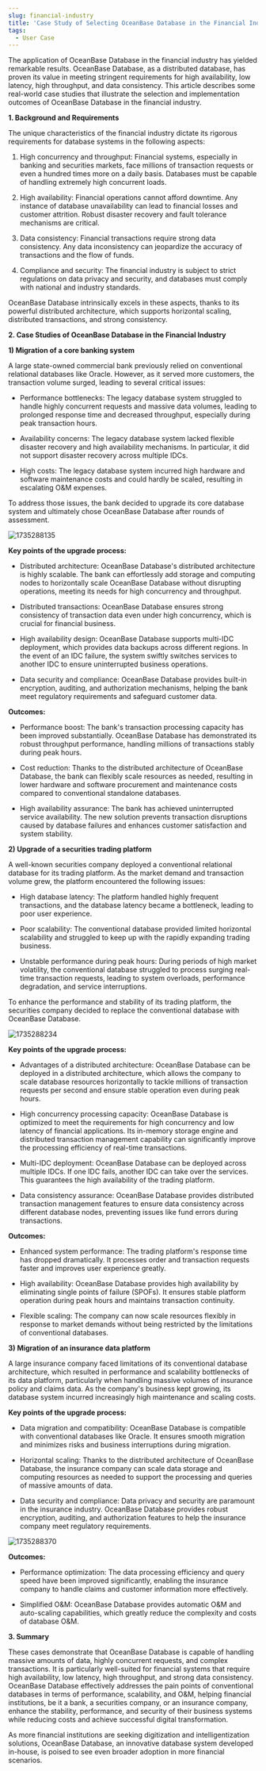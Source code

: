 ```yaml
---
slug: financial-industry
title: 'Case Study of Selecting OceanBase Database in the Financial Industry'
tags:
  - User Case
---
```


The application of OceanBase Database in the financial industry has yielded remarkable results. OceanBase Database, as a distributed database, has proven its value in meeting stringent requirements for high availability, low latency, high throughput, and data consistency. This article describes some real-world case studies that illustrate the selection and implementation outcomes of OceanBase Database in the financial industry.

  

**1. Background and Requirements**

The unique characteristics of the financial industry dictate its rigorous requirements for database systems in the following aspects:

1) High concurrency and throughput: Financial systems, especially in banking and securities markets, face millions of transaction requests or even a hundred times more on a daily basis. Databases must be capable of handling extremely high concurrent loads.

2) High availability: Financial operations cannot afford downtime. Any instance of database unavailability can lead to financial losses and customer attrition. Robust disaster recovery and fault tolerance mechanisms are critical.

3) Data consistency: Financial transactions require strong data consistency. Any data inconsistency can jeopardize the accuracy of transactions and the flow of funds.

4) Compliance and security: The financial industry is subject to strict regulations on data privacy and security, and databases must comply with national and industry standards.

OceanBase Database intrinsically excels in these aspects, thanks to its powerful distributed architecture, which supports horizontal scaling, distributed transactions, and strong consistency.

  

**2. Case Studies of OceanBase Database in the Financial Industry**

**1) Migration of a core banking system**

A large state-owned commercial bank previously relied on conventional relational databases like Oracle. However, as it served more customers, the transaction volume surged, leading to several critical issues:

- Performance bottlenecks: The legacy database system struggled to handle highly concurrent requests and massive data volumes, leading to prolonged response time and decreased throughput, especially during peak transaction hours.

- Availability concerns: The legacy database system lacked flexible disaster recovery and high availability mechanisms. In particular, it did not support disaster recovery across multiple IDCs.

- High costs: The legacy database system incurred high hardware and software maintenance costs and could hardly be scaled, resulting in escalating O&M expenses.

To address those issues, the bank decided to upgrade its core database system and ultimately chose OceanBase Database after rounds of assessment.

![1735288135](/img/blogs/users/financial-industry/image/6d50ec91-84e5-4364-a330-a01a028894cb.png)

**Key points of the upgrade process:**

- Distributed architecture: OceanBase Database's distributed architecture is highly scalable. The bank can effortlessly add storage and computing nodes to horizontally scale OceanBase Database without disrupting operations, meeting its needs for high concurrency and throughput.

- Distributed transactions: OceanBase Database ensures strong consistency of transaction data even under high concurrency, which is crucial for financial business.

- High availability design: OceanBase Database supports multi-IDC deployment, which provides data backups across different regions. In the event of an IDC failure, the system swiftly switches services to another IDC to ensure uninterrupted business operations.

- Data security and compliance: OceanBase Database provides built-in encryption, auditing, and authorization mechanisms, helping the bank meet regulatory requirements and safeguard customer data.

**Outcomes:**

- Performance boost: The bank's transaction processing capacity has been improved substantially. OceanBase Database has demonstrated its robust throughput performance, handling millions of transactions stably during peak hours.

- Cost reduction: Thanks to the distributed architecture of OceanBase Database, the bank can flexibly scale resources as needed, resulting in lower hardware and software procurement and maintenance costs compared to conventional standalone databases.

- High availability assurance: The bank has achieved uninterrupted service availability. The new solution prevents transaction disruptions caused by database failures and enhances customer satisfaction and system stability.

**2) Upgrade of a securities trading platform**

A well-known securities company deployed a conventional relational database for its trading platform. As the market demand and transaction volume grew, the platform encountered the following issues:

- High database latency: The platform handled highly frequent transactions, and the database latency became a bottleneck, leading to poor user experience.

- Poor scalability: The conventional database provided limited horizontal scalability and struggled to keep up with the rapidly expanding trading business.

- Unstable performance during peak hours: During periods of high market volatility, the conventional database struggled to process surging real-time transaction requests, leading to system overloads, performance degradation, and service interruptions.

To enhance the performance and stability of its trading platform, the securities company decided to replace the conventional database with OceanBase Database.

![1735288234](/img/blogs/users/financial-industry/image/0f00cc51-e929-44ea-94f7-e66d894f0e54.png)

**Key points of the upgrade process:**

- Advantages of a distributed architecture: OceanBase Database can be deployed in a distributed architecture, which allows the company to scale database resources horizontally to tackle millions of transaction requests per second and ensure stable operation even during peak hours.

- High concurrency processing capacity: OceanBase Database is optimized to meet the requirements for high concurrency and low latency of financial applications. Its in-memory storage engine and distributed transaction management capability can significantly improve the processing efficiency of real-time transactions.

- Multi-IDC deployment: OceanBase Database can be deployed across multiple IDCs. If one IDC fails, another IDC can take over the services. This guarantees the high availability of the trading platform.

- Data consistency assurance: OceanBase Database provides distributed transaction management features to ensure data consistency across different database nodes, preventing issues like fund errors during transactions.

**Outcomes:**

- Enhanced system performance: The trading platform's response time has dropped dramatically. It processes order and transaction requests faster and improves user experience greatly.

- High availability: OceanBase Database provides high availability by eliminating single points of failure (SPOFs). It ensures stable platform operation during peak hours and maintains transaction continuity.

- Flexible scaling: The company can now scale resources flexibly in response to market demands without being restricted by the limitations of conventional databases.


**3) Migration of an insurance data platform**

A large insurance company faced limitations of its conventional database architecture, which resulted in performance and scalability bottlenecks of its data platform, particularly when handling massive volumes of insurance policy and claims data. As the company's business kept growing, its database system incurred increasingly high maintenance and scaling costs.

**Key points of the upgrade process:**

- Data migration and compatibility: OceanBase Database is compatible with conventional databases like Oracle. It ensures smooth migration and minimizes risks and business interruptions during migration.

- Horizontal scaling: Thanks to the distributed architecture of OceanBase Database, the insurance company can scale data storage and computing resources as needed to support the processing and queries of massive amounts of data.

- Data security and compliance: Data privacy and security are paramount in the insurance industry. OceanBase Database provides robust encryption, auditing, and authorization features to help the insurance company meet regulatory requirements.

![1735288370](/img/blogs/users/financial-industry/image/a0a8a543-ebd5-4645-95b7-a8535b0fb6ef.png)

**Outcomes:**

- Performance optimization: The data processing efficiency and query speed have been improved significantly, enabling the insurance company to handle claims and customer information more effectively.

- Simplified O&M: OceanBase Database provides automatic O&M and auto-scaling capabilities, which greatly reduce the complexity and costs of database O&M.

**3. Summary**

These cases demonstrate that OceanBase Database is capable of handling massive amounts of data, highly concurrent requests, and complex transactions. It is particularly well-suited for financial systems that require high availability, low latency, high throughput, and strong data consistency. OceanBase Database effectively addresses the pain points of conventional databases in terms of performance, scalability, and O&M, helping financial institutions, be it a bank, a securities company, or an insurance company, enhance the stability, performance, and security of their business systems while reducing costs and achieve successful digital transformation.

As more financial institutions are seeking digitization and intelligentization solutions, OceanBase Database, an innovative database system developed in-house, is poised to see even broader adoption in more financial scenarios.